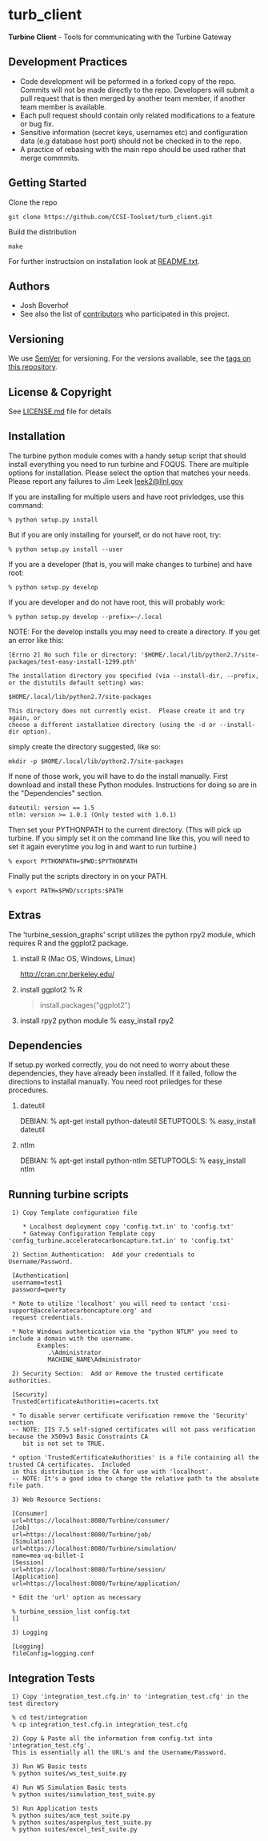 # turb_client
**Turbine Client** -  Tools for communicating with the Turbine Gateway

## Development Practices

* Code development will be peformed in a forked copy of the repo. Commits will not be 
  made directly to the repo. Developers will submit a pull request that is then merged
  by another team member, if another team member is available.
* Each pull request should contain only related modifications to a feature or bug fix.  
* Sensitive information (secret keys, usernames etc) and configuration data 
  (e.g database host port) should not be checked in to the repo.
* A practice of rebasing with the main repo should be used rather that merge commmits.

## Getting Started

Clone the repo

    git clone https://github.com/CCSI-Toolset/turb_client.git

Build the distribution

    make

For further instructsion on installation look at [README.txt](README.txt).



## Authors

* Josh Boverhof
* See also the list of [contributors](https://github.com/CCSI-Toolset/turb_client/contributors) who participated in this project.

## Versioning

We use [SemVer](http://semver.org/) for versioning. For the versions available, 
see the [tags on this repository](https://github.com/CCSI-Toolset/turb_client/tags). 

## License & Copyright

See [LICENSE.md](LICENSE.md) file for details

## Installation

The turbine python module comes with a handy setup script that should install 
everything you need to run turbine and FOQUS.  There are multiple options 
for installation.  Please select the option that matches your needs.  Please 
report any failures to Jim Leek leek2@llnl.gov

If you are installing for multiple users and have root privledges, use this command:

    % python setup.py install

But if you are only installing for yourself, or do not have root, try:

    % python setup.py install --user

If you are a developer (that is, you will make changes to turbine) and have root:

    % python setup.py develop

If you are developer and do not have root, this will probably work:

    % python setup.py develop --prefix=~/.local


NOTE: For the develop installs you may need to create a directory.  If you get an error
like this:

    [Errno 2] No such file or directory: '$HOME/.local/lib/python2.7/site-packages/test-easy-install-1299.pth'

    The installation directory you specified (via --install-dir, --prefix, or the distutils default setting) was:

    $HOME/.local/lib/python2.7/site-packages

    This directory does not currently exist.  Please create it and try again, or
    choose a different installation directory (using the -d or --install-dir option).

simply create the directory suggested, like so:

    mkdir -p $HOME/.local/lib/python2.7/site-packages


If none of those work, you will have to do the install manually.  First download 
and install these Python modules.  Instructions for doing so are in the "Dependencies" section.

    dateutil: version == 1.5
    ntlm: version >= 1.0.1 (Only tested with 1.0.1)

Then set your PYTHONPATH to the current directory.  (This will pick up
turbine.  If you simply set it on the command line like this, you will need to set
it again everytime you log in and want to run turbine.)

    % export PYTHONPATH=$PWD:$PYTHONPATH

Finally put the scripts directory in on your PATH.

    % export PATH=$PWD/scripts:$PATH


## Extras

The 'turbine_session_graphs' script utilizes the python rpy2 module, which requires 
R and the ggplot2 package.

1) install R (Mac OS, Windows, Linux)
    
    http://cran.cnr.berkeley.edu/

2) install ggplot2 
    % R
    > install.packages("ggplot2")

3) install rpy2 python module
    % easy_install rpy2

## Dependencies

If setup.py worked correctly, you do not need to worry about these dependencies, 
they have already been installed.  If it failed, follow the directions to 
installal manually.  You need root priledges for these procedures.

1) dateutil

    DEBIAN:
    % apt-get install python-dateutil
    SETUPTOOLS:
    % easy_install dateutil

2) ntlm

    DEBIAN:
    % apt-get install python-ntlm
    SETUPTOOLS:
    % easy_install ntlm


## Running turbine scripts

     1) Copy Template configuration file
    
        * Localhost deployment copy 'config.txt.in' to 'config.txt'
        * Gateway Configuration Template copy 'config_turbine.acceleratecarboncapture.txt.in' to 'config.txt'

     2) Section Authentication:  Add your credentials to Username/Password.

     [Authentication]
     username=test1
     password=qwerty

     * Note to utilize 'localhost' you will need to contact 'ccsi-support@acceleratecarboncapture.org' and
     request credentials.

     * Note Windows authentication via the "python NTLM" you need to include a domain with the username.
            Examples:
               .\Administrator
               MACHINE_NAME\Administrator

     2) Security Section:  Add or Remove the trusted certificate authorities.

     [Security]
     TrustedCertificateAuthorities=cacerts.txt 

     * To disable server certificate verification remove the 'Security' section
     -- NOTE: IIS 7.5 self-signed certificates will not pass verification because the X509v3 Basic Constraints CA 
        bit is not set to TRUE.

     * option 'TrustedCertificateAuthorities' is a file containing all the trusted CA certificates.  Included
     in this distribution is the CA for use with 'localhost'.
     -- NOTE: It's a good idea to change the relative path to the absolute file path.

     3) Web Resource Sections:

     [Consumer]
     url=https://localhost:8080/Turbine/consumer/
     [Job]
     url=https://localhost:8080/Turbine/job/
     [Simulation]
     url=https://localhost:8080/Turbine/simulation/
     name=mea-uq-billet-1
     [Session]
     url=https://localhost:8080/Turbine/session/
     [Application]
     url=https://localhost:8080/Turbine/application/

     * Edit the 'url' option as necessary
     
     % turbine_session_list config.txt
     []
     
     3) Logging

     [Logging]
     fileConfig=logging.conf


## Integration Tests

     1) Copy 'integration_test.cfg.in' to 'integration_test.cfg' in the test directory

     % cd test/integration
     % cp integration_test.cfg.in integration_test.cfg

     2) Copy & Paste all the information from config.txt into 'integration_test.cfg'.
     This is essentially all the URL's and the Username/Password.

     3) Run WS Basic tests 
     % python suites/ws_test_suite.py

     4) Run WS Simulation Basic tests 
     % python suites/simulation_test_suite.py 

     5) Run Application tests 
     % python suites/acm_test_suite.py
     % python suites/aspenplus_test_suite.py
     % python suites/excel_test_suite.py 
